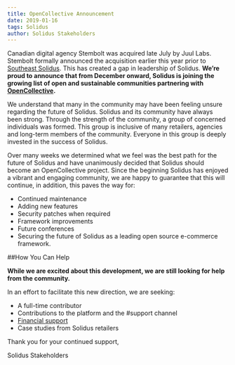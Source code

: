 ```yaml
---
title: OpenCollective Announcement
date: 2019-01-16
tags: Solidus
author: Solidus Stakeholders
---
```


Canadian digital agency Stembolt was acquired late July by Juul Labs. Stembolt formally announced the acquisition earlier this year prior to [Southeast Solidus](http://southeastsolid.us/). This has created a gap in leadership of Solidus. **We’re proud to announce that from December onward, Solidus is joining the growing list of open and sustainable communities partnering with [OpenCollective](https://opencollective.com/solidus).**

We understand that many in the community may have been feeling unsure regarding the future of Solidus. Solidus and its community have always been strong. Through the strength of the community, a group of concerned individuals was formed. This group is inclusive of many retailers, agencies and long-term members of the community. Everyone in this group is deeply invested in the success of Solidus.

Over many weeks we determined what we feel was the best path for the future of Solidus and have unanimously decided that Solidus should become an OpenCollective project. Since the beginning Solidus has enjoyed a vibrant and engaging community, we are happy to guarantee that this will continue, in addition, this paves the way for:

- Continued maintenance
- Adding new features
- Security patches when required
- Framework improvements
- Future conferences
- Securing the future of Solidus as a leading open source e-commerce framework.

##How You Can Help

**While we are excited about this development, we are still looking for help from the community.**

In an effort to facilitate this new direction, we are seeking:

- A full-time contributor
- Contributions to the platform and the #support channel
- [Financial support](https://opencollective.com/solidus)
- Case studies from Solidus retailers

Thank you for your continued support,

Solidus Stakeholders
